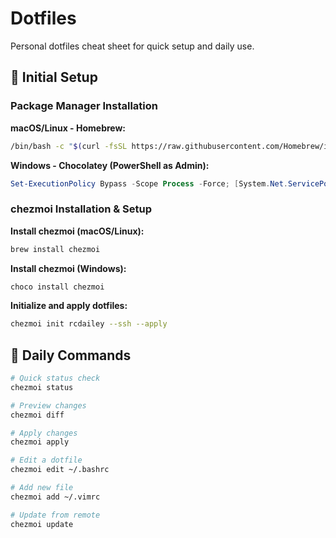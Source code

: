 # Dotfiles

Personal dotfiles cheat sheet for quick setup and daily use.

## 🚀 Initial Setup

### Package Manager Installation

**macOS/Linux - Homebrew:**

```bash
/bin/bash -c "$(curl -fsSL https://raw.githubusercontent.com/Homebrew/install/HEAD/install.sh)"
```

**Windows - Chocolatey (PowerShell as Admin):**

```powershell
Set-ExecutionPolicy Bypass -Scope Process -Force; [System.Net.ServicePointManager]::SecurityProtocol = [System.Net.ServicePointManager]::SecurityProtocol -bor 3072; iex ((New-Object System.Net.WebClient).DownloadString('https://community.chocolatey.org/install.ps1'))
```

### chezmoi Installation & Setup

**Install chezmoi (macOS/Linux):**

```bash
brew install chezmoi
```

**Install chezmoi (Windows):**

```powershell
choco install chezmoi
```

**Initialize and apply dotfiles:**

```bash
chezmoi init rcdailey --ssh --apply
```

## 🔄 Daily Commands

```bash
# Quick status check
chezmoi status

# Preview changes
chezmoi diff

# Apply changes
chezmoi apply

# Edit a dotfile
chezmoi edit ~/.bashrc

# Add new file
chezmoi add ~/.vimrc

# Update from remote
chezmoi update
```
